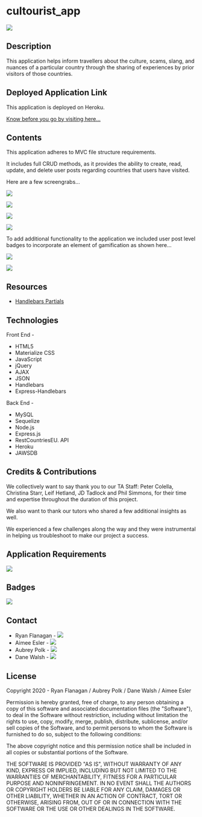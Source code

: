 # cultourist_app

![](./public/assets/images/cultourist-main.png)

## Description
This application helps inform travellers about the culture, scams, slang, and nuances of a particular country through the sharing of experiences by prior visitors of those countries.

## Deployed Application Link
This application is deployed on Heroku.

[Know before you go by visiting here...](https://cultourist.herokuapp.com/)

## Contents

This application adheres to MVC file structure requirements.

It includes full CRUD methods, as it provides the ability to create, read, update, and delete user posts regarding countries that users have visited. 

Here are a few screengrabs...

![](./public/assets/images/read_crud.png)

![](./public/assets/images/create_post.png)

![](./public/assets/images/create_crud.png)

![](./public/assets/images/manage_posts.png)

To add additional functionality to the application we included user post level badges to incorporate an element of gamification as shown here...

![](./public/assets/images/gamification_post_badges.png)

![](./public/assets/images/badge_logic.png)

## Resources

* [Handlebars Partials](https://handlebarsjs.com/guide/#partials)

## Technologies

Front End -

* HTML5 
* Materialize CSS
* JavaScript 
* jQuery 
* AJAX
* JSON
* Handlebars
* Express-Handlebars

Back End -

* MySQL
* Sequelize 
* Node.js 
* Express.js 
* RestCountriesEU. API 
* Heroku
* JAWSDB

## Credits & Contributions

We collectively want to say thank you to our TA Staff: Peter Colella, Christina Starr, Leif Hetland, JD Tadlock and Phil Simmons, for their time and expertise throughout the duration of this project. 

We also want to thank our tutors who shared a few additional insights as well.

We experienced a few challenges along the way and they were instrumental in helping us troubleshoot to make our project a success.

## Application Requirements
![](./public/assets/images/project2-reqs.png)

## Badges
![](https://img.shields.io/badge/RFlanagan82-Do%20it%20for%20the%20users-green)

## Contact

* Ryan Flanagan - ![](https://www.linkedin.com/in/ryanflanagan82/)
* Aimee Esler - ![](https://www.linkedin.com/in/aimee-esler-3bb31288/)
* Aubrey Polk - ![](https://www.linkedin.com/in/aubrey-polk-70886456/)
* Dane Walsh - ![](https://www.linkedin.com/in/thomasdwj/)

## License

Copyright 2020 - 
Ryan Flanagan / Aubrey Polk / Dane Walsh / Aimee Esler

Permission is hereby granted, free of charge, to any person obtaining a copy of this software and associated documentation files (the "Software"), to deal in the Software without restriction, including without limitation the rights to use, copy, modify, merge, publish, distribute, sublicense, and/or sell copies of the Software, and to permit persons to whom the Software is furnished to do so, subject to the following conditions:

The above copyright notice and this permission notice shall be included in all copies or substantial portions of the Software.

THE SOFTWARE IS PROVIDED "AS IS", WITHOUT WARRANTY OF ANY KIND, EXPRESS OR IMPLIED, INCLUDING BUT NOT LIMITED TO THE WARRANTIES OF MERCHANTABILITY, FITNESS FOR A PARTICULAR PURPOSE AND NONINFRINGEMENT. IN NO EVENT SHALL THE AUTHORS OR COPYRIGHT HOLDERS BE LIABLE FOR ANY CLAIM, DAMAGES OR OTHER LIABILITY, WHETHER IN AN ACTION OF CONTRACT, TORT OR OTHERWISE, ARISING FROM, OUT OF OR IN CONNECTION WITH THE SOFTWARE OR THE USE OR OTHER DEALINGS IN THE SOFTWARE.
